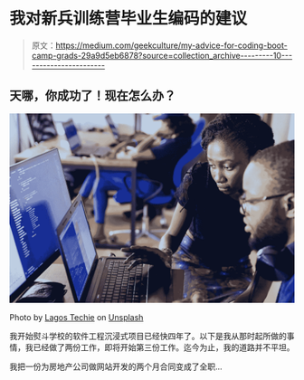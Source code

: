 # 我对新兵训练营毕业生编码的建议

> 原文：<https://medium.com/geekculture/my-advice-for-coding-boot-camp-grads-29a9d5eb6878?source=collection_archive---------10----------------------->

## 天哪，你成功了！现在怎么办？

![](img/45cc38c33dd7258441c8fe97e95fc02a.png)

Photo by [Lagos Techie](https://unsplash.com/@heylagostechie?utm_source=unsplash&utm_medium=referral&utm_content=creditCopyText) on [Unsplash](https://unsplash.com/s/photos/coding-bootcamp?utm_source=unsplash&utm_medium=referral&utm_content=creditCopyText)

我开始熨斗学校的软件工程沉浸式项目已经快四年了。以下是我从那时起所做的事情，我已经做了两份工作，即将开始第三份工作。迄今为止，我的道路并不平坦。

我把一份为房地产公司做网站开发的两个月合同变成了全职…